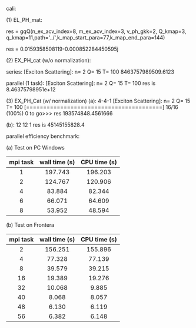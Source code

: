 cali:

(1) EL_PH_mat:

res = gqQ(n_ex_acv_index=8, m_ex_acv_index=3, v_ph_gkk=2, Q_kmap=3, q_kmap=11,path='../',k_map_start_para=77,k_map_end_para=144)

res = 0.0159358508119-0.000852284450595j


(2) EX_PH_cat (w/o normalization):

series:
[Exciton Scattering]: n= 2  Q= 15 T= 100
8463757989509.6123

parallel (1 task):
[Exciton Scattering]: n= 2  Q= 15 T= 100
res is 8.46375798951e+12

(3) EX_PH_Cat (w/ normalization)
(a): 4-4-1
[Exciton Scattering]: n= 2  Q= 15 T= 100
[========================================] 16/16 (100%)  0 to go>>> res
193574848.4561666

(b): 12 12 1
res is 45145155828.4





parallel efficiency benchmark:



(a) Test on PC Windows

| mpi task | wall time (s) | CPU time (s) |
|:--------:|:-------------:|:------------:|
|    1     |    197.743    |   196.203    |
|    2     |    124.767    |   120.906    |
|    4     |    83.884     |    82.344    |
|    6     |    66.071     |    64.609    |
|    8     |    53.952     |    48.594    |

(b) Test on Frontera

| mpi task    | wall time (s)    | CPU time (s) |
| :---: |   :---:       | :---: |
|2 | 156.251 | 155.896|
|4 |77.328 | 77.139|
| 8 | 39.579| 39.215|
|16| 19.389 |19.276|
| 32 | 10.068|  9.885|
|40 | 8.068 | 8.057|
|48| 6.130  | 6.119|
|56| 6.382 | 6.148|
